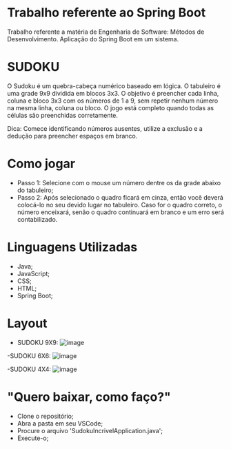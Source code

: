 # Trabalho referente ao Spring Boot
Trabalho referente a matéria de Engenharia de Software: Métodos de Desenvolvimento. Aplicação do Spring Boot em um sistema.

# SUDOKU
O Sudoku é um quebra-cabeça numérico baseado em lógica.
O tabuleiro é uma grade 9x9 dividida em blocos 3x3. O objetivo é preencher cada linha, coluna e bloco 3x3 com os números de 1 a 9, sem repetir nenhum número na mesma linha, coluna ou bloco.
O jogo está completo quando todas as células são preenchidas corretamente.

Dica: Comece identificando números ausentes, utilize a exclusão e a dedução para preencher espaços em branco. 

# Como jogar
- Passo 1: Selecione com o mouse um número dentre os da grade abaixo do tabuleiro;
- Passo 2: Após selecionado o quadro ficará em cinza, então você deverá colocá-lo no seu devido lugar no tabuleiro. Caso for o quadro correto, o número enceixará, senão o quadro continuará em branco e um erro será contabilizado.
  
# Linguagens Utilizadas
- Java;
- JavaScript;
- CSS;
- HTML;
- Spring Boot;

# Layout
- SUDOKU 9X9:
![image](https://github.com/VJMPASSOS/Trabalhos_Mais_Incriveis_Do_Mundo/assets/141372133/cc76837b-3d57-4169-8eda-092aa8a718ee)

-SUDOKU 6X6:
![image](https://github.com/VJMPASSOS/Trabalhos_Mais_Incriveis_Do_Mundo/assets/141372133/42d5fe31-52bd-4d59-8978-a14c055bf456)

-SUDOKU 4X4:
![image](https://github.com/VJMPASSOS/Trabalhos_Mais_Incriveis_Do_Mundo/assets/141372133/21edbaa7-5939-4b92-aff2-7f53a0dbc4e7)

# "Quero baixar, como faço?"
- Clone o repositório;
- Abra a pasta em seu VSCode;
- Procure o arquivo 'SudokuIncrivelApplication.java';
- Execute-o;

